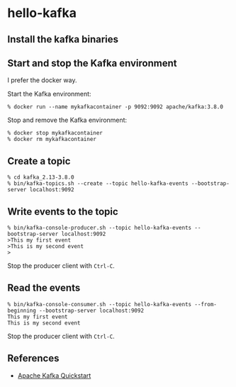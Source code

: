 # hello-kafka

## Install the kafka binaries

## Start and stop the Kafka environment

I prefer the docker way.

Start the Kafka environment:

```shell
% docker run --name mykafkacontainer -p 9092:9092 apache/kafka:3.8.0
```

Stop and remove the Kafka environment:

```shell
% docker stop mykafkacontainer 
% docker rm mykafkacontainer
```

## Create a topic

```shell
% cd kafka_2.13-3.8.0
% bin/kafka-topics.sh --create --topic hello-kafka-events --bootstrap-server localhost:9092
```

## Write events to the topic

```shell
% bin/kafka-console-producer.sh --topic hello-kafka-events --bootstrap-server localhost:9092
>This my first event
>This is my second event
>
```

Stop the producer client with `Ctrl-C`.

## Read the events

```shell
% bin/kafka-console-consumer.sh --topic hello-kafka-events --from-beginning --bootstrap-server localhost:9092
This my first event
This is my second event
```

Stop the producer client with `Ctrl-C`.

## References

- [Apache Kafka Quickstart](https://kafka.apache.org/quickstart)
